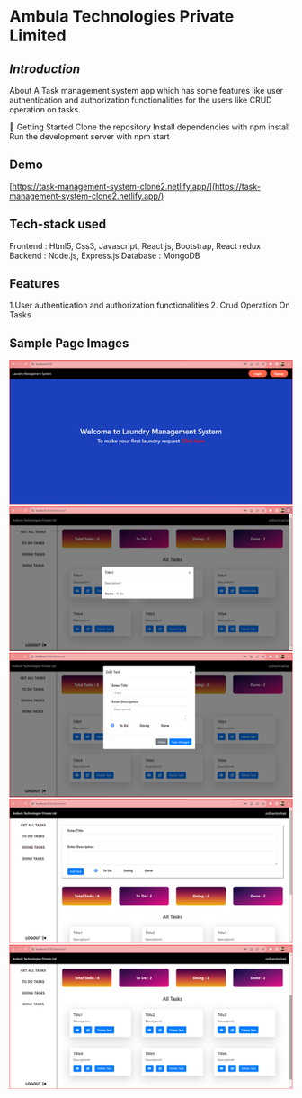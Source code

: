 # Ambula Technologies Private Limited
***Introduction***
---
About
A Task management system app which has some features like user authentication and authorization functionalities for the users like CRUD operation on tasks.

🚀 Getting Started 
Clone the repository Install dependencies with npm install 
Run the development server with  npm start

## Demo

[https://task-management-system-clone2.netlify.app/](https://task-management-system-clone2.netlify.app/)

## Tech-stack used

Frontend : Html5, Css3, Javascript, React js, Bootstrap, React redux
Backend : Node.js, Express.js
Database : MongoDB



## Features

1.User authentication and authorization functionalities
2. Crud Operation On Tasks
   
**Sample Page Images**
 ---
 ![ScreenShot](https://github.com/sidhantnahak/Task-Management-System-Nirvedha-Research/blob/main/client/src/Components/images/home_page.png)
 ![ScreenShot](https://github.com/sidhantnahak/Task-Management-System-Nirvedha-Research/blob/main/client/src/Components/images/task_details.png)
  ![ScreenShot](https://github.com/sidhantnahak/Task-Management-System-Nirvedha-Research/blob/main/client/src/Components/images/task_edit.png)
 ![ScreenShot](https://github.com/sidhantnahak/Task-Management-System-Nirvedha-Research/blob/main/client/src/Components/images/task_img-1.png)
 ![ScreenShot](https://github.com/sidhantnahak/Task-Management-System-Nirvedha-Research/blob/main/client/src/Components/images/task_img-2.png)



